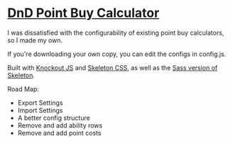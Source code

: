 # [DnD Point Buy Calculator](https://connorkrupa.github.io/point_buy_calculator/)

I was dissatisfied with the configurability of existing point buy calculators, so I made my own.

If you're downloading your own copy, you can edit the configs in config.js. 

Built with [Knockout JS](http://knockoutjs.com) and [Skeleton CSS](http://getskeleton.com), as well as the [Sass version of Skeleton](https://github.com/whatsnewsaes/Skeleton-Sass).

Road Map:
* Export Settings
* Import Settings
* A better config structure
* Remove and add ability rows
* Remove and add point costs